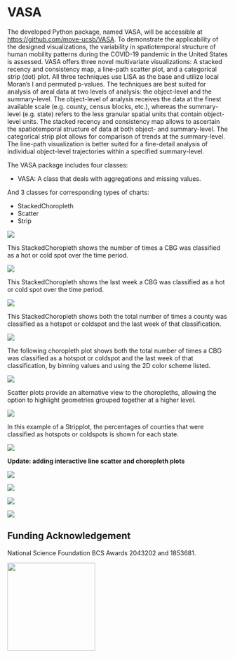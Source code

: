 # VASA

The developed Python package, named VASA, will be accessible at https://github.com/move-ucsb/VASA. To demonstrate the applicability of the designed visualizations, the variability in spatiotemporal structure of human mobility patterns during the COVID-19 pandemic in the United States is assessed. VASA offers three novel multivariate visualizations: A stacked recency and consistency map, a line-path scatter plot, and a categorical strip (dot) plot. All three techniques use LISA as the base and utilize local Moran’s I and permuted p-values. The techniques are best suited for analysis of areal data at two levels of analysis: the object-level and the summary-level. The object-level of analysis receives the data at the finest available scale (e.g. county, census blocks, etc.), whereas the summary-level (e.g. state) refers to the less granular spatial units that contain object-level units. The stacked recency and consistency map allows to ascertain the spatiotemporal structure of data at both object- and summary-level. The categorical strip plot allows for comparison of trends at the summary-level. The line-path visualization is better suited for a fine-detail analysis of individual object-level trajectories within a specified summary-level.

The VASA package includes four classes:

- VASA: A class that deals with aggregations and missing values.

And 3 classes for corresponding types of charts:

- StackedChoropleth
- Scatter
- Strip

![](UML/classes.png)

This StackedChoropleth shows the number of times a CBG was classified as a hot or cold spot over the time period.

![](notebooks/stacked/number_of_weeks/distance_traveled_from_home.png)

This StackedChoropleth shows the last week a CBG was classified as a hot or cold spot over the time period.

![](notebooks/stacked/recency/distance_traveled_from_home.png)

This StackedChoropleth shows both the total number of times a county was classified as a hotspot or coldspot and the last week of that classification.

![](notebooks/usa_dot_choropleth.png)

The following choropleth plot shows both the total number of times a CBG was classified as a hotspot or coldspot and the last week of that classification, by binning values and using the 2D color scheme listed.

![](notebooks/stacked/bivar/distance_traveled_from_home.png)

Scatter plots provide an alternative view to the choropleths, allowing the option to highlight geometries grouped together at a higher level.

![](notebooks/california_scatter_plot.png)

In this example of a Stripplot, the percentages of counties that were classified as hotspots or coldspots is shown for each state.

![](notebooks/stripplot.png)

**Update: adding interactive line scatter and choropleth plots**

![](notebooks/line_path_selection.gif)

![](notebooks/line_path_mouseover.gif)

![](notebooks/choropleth-us.png)

![](notebooks/choropleth-state.png)

## Funding Acknowledgement

National Science Foundation 
BCS Awards 2043202 and 1853681.

<img src="[image.png](https://upload.wikimedia.org/wikipedia/commons/thumb/7/7e/NSF_logo.png/1200px-NSF_logo.png)" width="200">
